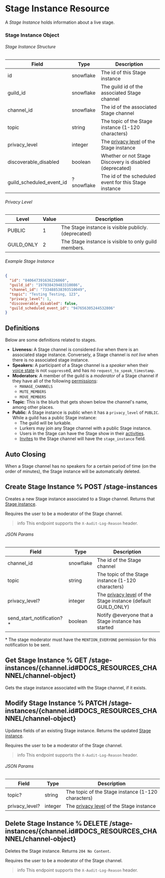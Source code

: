 # Stage Instance Resource

A _Stage Instance_ holds information about a live stage.

### Stage Instance Object

###### Stage Instance Structure

| Field                    | Type       | Description                                                                                                   |
| ------------------------ | ---------- | ------------------------------------------------------------------------------------------------------------- |
| id                       | snowflake  | The id of this Stage instance                                                                                 |
| guild_id                 | snowflake  | The guild id of the associated Stage channel                                                                  |
| channel_id               | snowflake  | The id of the associated Stage channel                                                                        |
| topic                    | string     | The topic of the Stage instance (1-120 characters)                                                            |
| privacy_level            | integer    | The [privacy level](#DOCS_RESOURCES_STAGE_INSTANCE/stage-instance-object-privacy-level) of the Stage instance |
| discoverable_disabled    | boolean    | Whether or not Stage Discovery is disabled (deprecated)                                                       |
| guild_scheduled_event_id | ?snowflake | The id of the scheduled event for this Stage instance                                                         |

###### Privacy Level

| Level      | Value | Description                                                         |
| ---------- | ----- | ------------------------------------------------------------------- |
| PUBLIC     | 1     | The Stage instance is visible publicly. (deprecated)                |
| GUILD_ONLY | 2     | The Stage instance is visible to only guild members.                |

###### Example Stage Instance

```json
{
  "id": "840647391636226060",
  "guild_id": "197038439483310086",
  "channel_id": "733488538393510049",
  "topic": "Testing Testing, 123",
  "privacy_level": 1,
  "discoverable_disabled": false,
  "guild_scheduled_event_id": "947656305244532806"
}
```

## Definitions

Below are some definitions related to stages.

- **Liveness:** A Stage channel is considered _live_ when there is an associated stage instance. Conversely, a Stage channel is _not live_ when there is no associated stage instance.
- **Speakers:** A participant of a Stage channel is a _speaker_ when their [voice state](#DOCS_RESOURCES_VOICE/voice-state-object)
  is not `suppress`ed, and has no `request_to_speak_timestamp`.
- **Moderators**: A member of the guild is a _moderator_ of a Stage channel if they have all of the following [permissions](#DOCS_TOPICS_PERMISSIONS/permissions):
  - `MANAGE_CHANNELS`
  - `MUTE_MEMBERS`
  - `MOVE_MEMBERS`
- **Topic**: This is the blurb that gets shown below the channel's name, among other places.
- **Public**: A Stage instance is public when it has a `privacy_level` of `PUBLIC`. While a guild has a public Stage instance:
  - The guild will be lurkable.
  - Lurkers may join any Stage channel with a public Stage instance.
  - Users in the Stage can have the Stage show in their [activities](#DOCS_TOPICS_GATEWAY_EVENTS/presence).
  - [Invites](#DOCS_RESOURCES_INVITE/invite-object) to the Stage channel will have the `stage_instance` field.

## Auto Closing

When a Stage channel has no speakers for a certain period of time (on the order of minutes), the Stage instance will be automatically deleted.

## Create Stage Instance % POST /stage-instances

Creates a new Stage instance associated to a Stage channel. Returns that [Stage instance](#DOCS_RESOURCES_STAGE_INSTANCE/stage-instance-object-stage-instance-structure).

Requires the user to be a moderator of the Stage channel.

> info
> This endpoint supports the `X-Audit-Log-Reason` header.

###### JSON Params

| Field                       | Type      | Description                                                                                                                        |
| --------------------------- | --------- | ---------------------------------------------------------------------------------------------------------------------------------- |
| channel_id                  | snowflake | The id of the Stage channel                                                                                                        |
| topic                       | string    | The topic of the Stage instance (1-120 characters)                                                                                 |
| privacy_level?              | integer   | The [privacy level](#DOCS_RESOURCES_STAGE_INSTANCE/stage-instance-object-privacy-level) of the Stage instance (default GUILD_ONLY) |
| send_start_notification? \* | boolean   | Notify @everyone that a Stage instance has started                                                                                 |

\* The stage moderator must have the `MENTION_EVERYONE` permission for this notification to be sent.

## Get Stage Instance % GET /stage-instances/{channel.id#DOCS_RESOURCES_CHANNEL/channel-object}

Gets the stage instance associated with the Stage channel, if it exists.

## Modify Stage Instance % PATCH /stage-instances/{channel.id#DOCS_RESOURCES_CHANNEL/channel-object}

Updates fields of an existing Stage instance. Returns the updated [Stage instance](#DOCS_RESOURCES_STAGE_INSTANCE/stage-instance-object-stage-instance-structure).

Requires the user to be a moderator of the Stage channel.

> info
> This endpoint supports the `X-Audit-Log-Reason` header.

###### JSON Params

| Field          | Type    | Description                                                                                                   |
| -------------- | ------- | ------------------------------------------------------------------------------------------------------------- |
| topic?         | string  | The topic of the Stage instance (1-120 characters)                                                            |
| privacy_level? | integer | The [privacy level](#DOCS_RESOURCES_STAGE_INSTANCE/stage-instance-object-privacy-level) of the Stage instance |

## Delete Stage Instance % DELETE /stage-instances/{channel.id#DOCS_RESOURCES_CHANNEL/channel-object}

Deletes the Stage instance. Returns `204 No Content`.

Requires the user to be a moderator of the Stage channel.

> info
> This endpoint supports the `X-Audit-Log-Reason` header.
